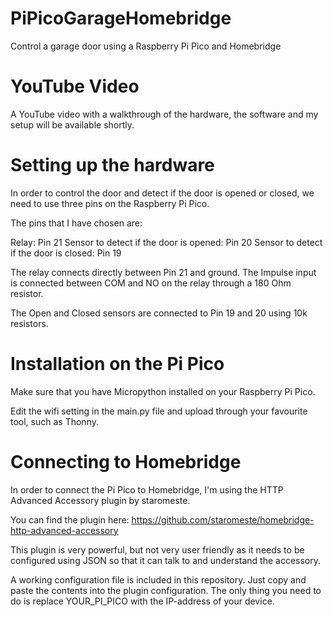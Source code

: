 # PiPicoGarageHomebridge
Control a garage door using a Raspberry Pi Pico and Homebridge

# YouTube Video

A YouTube video with a walkthrough of the hardware, the software and my setup will be available shortly.

# Setting up the hardware
In order to control the door and detect if the door is opened or closed, we need to use three pins on the Raspberry Pi Pico.

The pins that I have chosen are:

Relay: Pin 21
Sensor to detect if the door is opened: Pin 20
Sensor to detect if the door is closed: Pin 19

The relay connects directly between Pin 21 and ground. The Impulse input is connected between COM and NO on the relay through a 180 Ohm resistor.

The Open and Closed sensors are connected to Pin 19 and 20 using 10k resistors.

# Installation on the Pi Pico

Make sure that you have Micropython installed on your Raspberry Pi Pico.

Edit the wifi setting in the main.py file and upload through your favourite tool, such as Thonny.

# Connecting to Homebridge

In order to connect the Pi Pico to Homebridge, I'm using the HTTP Advanced Accessory plugin by staromeste.

You can find the plugin here: https://github.com/staromeste/homebridge-http-advanced-accessory

This plugin is very powerful, but not very user friendly as it needs to be configured using JSON so that it can talk to and understand the accessory.

A working configuration file is included in this repository. Just copy and paste the contents into the plugin configuration. The only thing you need to do is replace YOUR_PI_PICO with the IP-address of your device.
